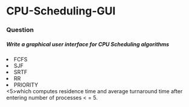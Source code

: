 # CPU-Scheduling-GUI
<h3>Question</h3>
<h5>Write a graphical user interface for CPU Scheduling algorithms</h5> 
<li>FCFS</li>
<li>SJF</li>
<li>SRTF</li>
<li>RR</li>
<li>PRIORITY</li>
<5>which computes residence time and average turnaround time after
entering number of processes < = 5.</h5>
